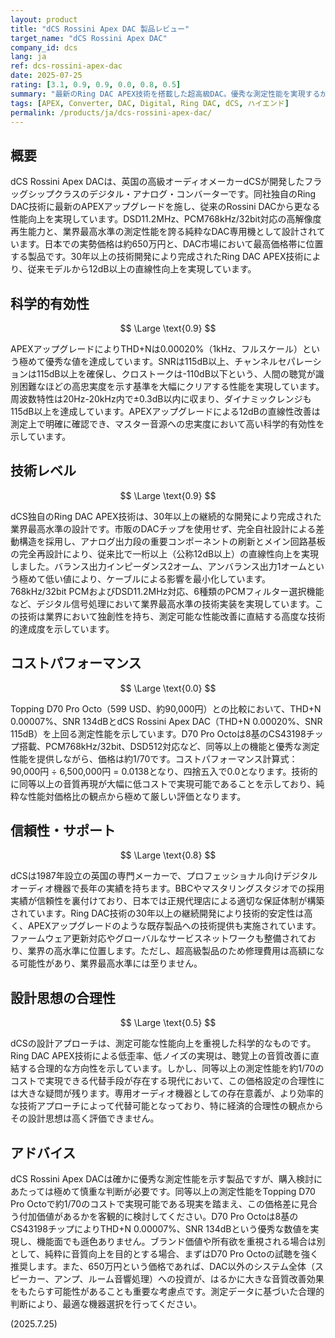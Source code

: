 ```yaml
---
layout: product
title: "dCS Rossini Apex DAC 製品レビュー"
target_name: "dCS Rossini Apex DAC"
company_id: dcs
lang: ja
ref: dcs-rossini-apex-dac
date: 2025-07-25
rating: [3.1, 0.9, 0.9, 0.0, 0.8, 0.5]
summary: "最新のRing DAC APEX技術を搭載した超高級DAC。優秀な測定性能を実現するが、同等以上の性能を大幅に安価で実現できる製品が存在するため、コストパフォーマンスは極めて低い"
tags: [APEX, Converter, DAC, Digital, Ring DAC, dCS, ハイエンド]
permalink: /products/ja/dcs-rossini-apex-dac/
---
```

## 概要

dCS Rossini Apex DACは、英国の高級オーディオメーカーdCSが開発したフラッグシップクラスのデジタル・アナログ・コンバーターです。同社独自のRing DAC技術に最新のAPEXアップグレードを施し、従来のRossini DACから更なる性能向上を実現しています。DSD11.2MHz、PCM768kHz/32bit対応の高解像度再生能力と、業界最高水準の測定性能を誇る純粋なDAC専用機として設計されています。日本での実勢価格は約650万円と、DAC市場において最高価格帯に位置する製品です。30年以上の技術開発により完成されたRing DAC APEX技術により、従来モデルから12dB以上の直線性向上を実現しています。

## 科学的有効性

$$ \Large \text{0.9} $$

APEXアップグレードによりTHD+Nは0.00020%（1kHz、フルスケール）という極めて優秀な値を達成しています。SNRは115dB以上、チャンネルセパレーションは115dB以上を確保し、クロストークは-110dB以下という、人間の聴覚が識別困難なほどの高忠実度を示す基準を大幅にクリアする性能を実現しています。周波数特性は20Hz-20kHz内で±0.3dB以内に収まり、ダイナミックレンジも115dB以上を達成しています。APEXアップグレードによる12dBの直線性改善は測定上で明確に確認でき、マスター音源への忠実度において高い科学的有効性を示しています。

## 技術レベル

$$ \Large \text{0.9} $$

dCS独自のRing DAC APEX技術は、30年以上の継続的な開発により完成された業界最高水準の設計です。市販のDACチップを使用せず、完全自社設計による差動構造を採用し、アナログ出力段の重要コンポーネントの刷新とメイン回路基板の完全再設計により、従来比で一桁以上（公称12dB以上）の直線性向上を実現しました。バランス出力インピーダンス2オーム、アンバランス出力1オームという極めて低い値により、ケーブルによる影響を最小化しています。768kHz/32bit PCMおよびDSD11.2MHz対応、6種類のPCMフィルター選択機能など、デジタル信号処理において業界最高水準の技術実装を実現しています。この技術は業界において独創性を持ち、測定可能な性能改善に直結する高度な技術的達成度を示しています。

## コストパフォーマンス

$$ \Large \text{0.0} $$

Topping D70 Pro Octo（599 USD、約90,000円）との比較において、THD+N 0.00007%、SNR 134dBとdCS Rossini Apex DAC（THD+N 0.00020%、SNR 115dB）を上回る測定性能を示しています。D70 Pro Octoは8基のCS43198チップ搭載、PCM768kHz/32bit、DSD512対応など、同等以上の機能と優秀な測定性能を提供しながら、価格は約1/70です。コストパフォーマンス計算式：90,000円 ÷ 6,500,000円 = 0.0138となり、四捨五入で0.0となります。技術的に同等以上の音質再現が大幅に低コストで実現可能であることを示しており、純粋な性能対価格比の観点から極めて厳しい評価となります。

## 信頼性・サポート

$$ \Large \text{0.8} $$

dCSは1987年設立の英国の専門メーカーで、プロフェッショナル向けデジタルオーディオ機器で長年の実績を持ちます。BBCやマスタリングスタジオでの採用実績が信頼性を裏付けており、日本では正規代理店による適切な保証体制が構築されています。Ring DAC技術の30年以上の継続開発により技術的安定性は高く、APEXアップグレードのような既存製品への技術提供も実施されています。ファームウェア更新対応やグローバルなサービスネットワークも整備されており、業界の高水準に位置します。ただし、超高級製品のため修理費用は高額になる可能性があり、業界最高水準には至りません。

## 設計思想の合理性

$$ \Large \text{0.5} $$

dCSの設計アプローチは、測定可能な性能向上を重視した科学的なものです。Ring DAC APEX技術による低歪率、低ノイズの実現は、聴覚上の音質改善に直結する合理的な方向性を示しています。しかし、同等以上の測定性能を約1/70のコストで実現できる代替手段が存在する現代において、この価格設定の合理性には大きな疑問が残ります。専用オーディオ機器としての存在意義が、より効率的な技術アプローチによって代替可能となっており、特に経済的合理性の観点からその設計思想は高く評価できません。

## アドバイス

dCS Rossini Apex DACは確かに優秀な測定性能を示す製品ですが、購入検討にあたっては極めて慎重な判断が必要です。同等以上の測定性能をTopping D70 Pro Octoで約1/70のコストで実現可能である現実を踏まえ、この価格差に見合う付加価値があるかを客観的に検討してください。D70 Pro Octoは8基のCS43198チップによりTHD+N 0.00007%、SNR 134dBという優秀な数値を実現し、機能面でも遜色ありません。ブランド価値や所有欲を重視される場合は別として、純粋に音質向上を目的とする場合、まずはD70 Pro Octoの試聴を強く推奨します。また、650万円という価格であれば、DAC以外のシステム全体（スピーカー、アンプ、ルーム音響処理）への投資が、はるかに大きな音質改善効果をもたらす可能性があることも重要な考慮点です。測定データに基づいた合理的判断により、最適な機器選択を行ってください。

(2025.7.25)
